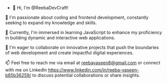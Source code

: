 - 👋 Hi, I'm @ReebaDevCraft!

👀 I'm passionate about coding and frontend development, constantly seeking to expand my knowledge and skills.

🌱 Currently, I'm immersed in learning JavaScript to enhance my proficiency in building dynamic and interactive web applications.

💞️ I'm eager to collaborate on innovative projects that push the boundaries of web development and create impactful digital experiences.

📫 Feel free to reach me via email at reebayaseen8@gmail.com or connect with me on LinkedIn https://www.linkedin.com/in/reeba-yaseen-b85b36259/ to discuss potential collaborations or share insights. 

